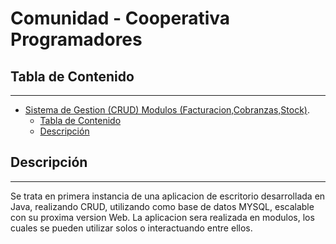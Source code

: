  # Comunidad - Cooperativa Programadores

 ## Tabla de Contenido
***
- [Sistema de Gestion (CRUD) Modulos (Facturacion,Cobranzas,Stock)](#Sistema-de-Gestion-(CRUD)-Modulos(Facturacion-Cobranzas-Stock)).
  - [Tabla de Contenido](#tabla-de-contenido)
  - [Descripción](#descripción)



 ## Descripción
 ***
 Se trata en primera instancia de una aplicacion de escritorio desarrollada en Java, realizando CRUD, utilizando como base de datos MYSQL, escalable con su proxima version Web. La aplicacion sera realizada en modulos, los cuales se pueden utilizar solos o interactuando entre ellos.

